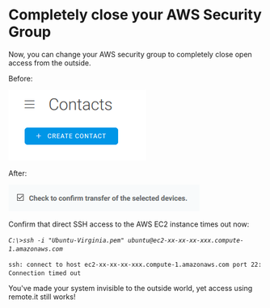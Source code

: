 # Completely close your AWS Security Group

Now, you can change your AWS security group to completely close open access from the outside.

Before:

![](../../.gitbook/assets/image%20%28497%29.png)

After:

![](../../.gitbook/assets/image%20%28182%29.png)

Confirm that direct SSH access to the AWS EC2 instance times out now:

_`C:\>ssh -i "Ubuntu-Virginia.pem" ubuntu@ec2-xx-xx-xx-xxx.compute-1.amazonaws.com`_ 

`ssh: connect to host ec2-xx-xx-xx-xxx.compute-1.amazonaws.com port 22: Connection timed out`

You've made your system invisible to the outside world, yet access using remote.it still works!



